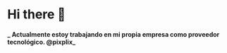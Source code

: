 # Hi there 👋

#### _ Actualmente estoy trabajando en mi propia empresa como proveedor tecnológico.  @pixplix_
